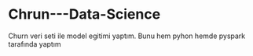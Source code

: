 # Chrun---Data-Science

Churn veri seti ile model egitimi yaptım. Bunu hem pyhon hemde pyspark tarafında yaptım
